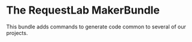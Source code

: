 The RequestLab MakerBundle
==========================

This bundle adds commands to generate code common to several of our projects.
